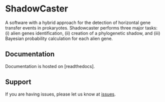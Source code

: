 # ShadowCaster
A software with a hybrid approach for the detection of horizontal gene transfer events in prokaryotes. Shadowcaster performs three major tasks: (i) alien genes identification, 
(ii) creation of a phylogenetic shadow, and (iii) Bayesian probability calculation for each alien gene.

## Documentation
Documentation is hosted on [readthedocs].

## Support
If you are having issues, please let us know at [issues](https://github.com/dani2s/ShadowCaster/issues).
